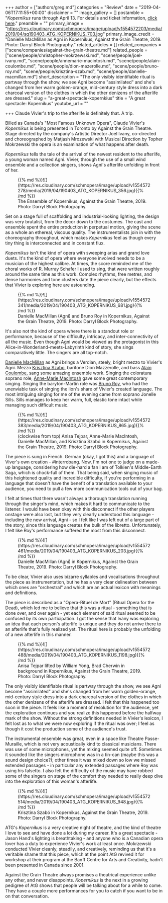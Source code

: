 +++
author = ["authors/greg.md"]
categories = "Review"
date = "2019-04-06T17:11:55+00:00"
disclaimer = ""
image_gallery = []
postamble = "_Kopernikus_ runs through April 13. For details and ticket information, [click here](http://againstthegraintheatre.com/kopernikus-2/)."
preamble = ""
primary_image = "https://res.cloudinary.com/schmopera/image/upload/v1554572203/media/2019/04/sq190403_ATG_KOPERNIKUS_703.jpg"
primary_image_credit = "Danielle MacMillan as Agni in Kopernikus, Against the Grain Theatre, 2019. Photo: Darryl Block Photography."
related_articles = []
related_companies = ["scene/companies/against-the-grain-theatre.md"]
related_people = ["scene/people/christopher-mokrzewski.md", "scene/people/joel-ivany.md", "scene/people/annemarie-macintosh.md", "scene/people/alain-coulombe.md", "scene/people/dion-mazerolle.md", "scene/people/bruno-roy.md", "scene/people/krisztina-szab.md", "scene/people/danielle-macmillan.md"]
short_description = "The only visibly identifiable ritual is partway through the show, we see Agni become \"assimilated\" and she's changed from her warm golden-orange, mid-century style dress into a dark charcoal version of the clothes in which the other denizens of the afterlife are dressed."
slug = "a-great-spectacle-kopernkius"
title = "A great spectacle: Kopernikus"
youtube_url = ""

+++
Claude Vivier's trip to the afterlife is definitely that. A trip.

Billed as Canada's "Most Famous Unknown Opera", Claude Vivier's _Kopernikus_ is being presented in Toronto by Against the Grain Theatre. Stage directed by the company's Artistic Director Joel Ivany, co-directed and choreographed by Matjash Mrozewski with Musical Direction by Topher Mokrzewski the opera is an examination of what happens after death.

_Kopernikus_ tells the tale of the arrival of the newest resident to the afterlife, a young woman named Agni. Vivier, through the use of a small wind ensemble and a collection singers, shows Agni's afterlife unfolding in front of her.

<figure data-type="image">{{% md %}}![](https://res.cloudinary.com/schmopera/image/upload/v1554572278/media/2019/04/190403_ATG_KOPERNIKUS_356.jpg){{% /md %}}

<figcaption>The Ensemble of Kopernikus, Against the Grain Theatre, 2019. Photo: Darryl Block Photography.</figcaption>

</figure>

Set on a stage full of scaffolding and industrial-looking lighting, the design was very brutalist, from the decor down to the costumes. The cast and ensemble spent the entire production in perpetual motion, giving the scene as a whole an ethereal, viscous quality. The instrumentalists join in with the choreography throughout, which makes _Kopernikus_ feel as though every tiny thing is interconnected and in constant flux.

_Kopernikus_ isn't the kind of opera with sweeping arias and grand love duets. It's the kind of opera where everyone involved needs to be a musician of the highest calibre. At times, the score reminded me of the choral works of R. Murray Schafer I used to sing, that were written roughly around the same time as this work. Complex rhythms, free metres, and dense harmonies and tone clusters date the piece clearly, but the effects that Vivier is exploring here are astounding.

<figure data-type="image">{{% md %}}![](https://res.cloudinary.com/schmopera/image/upload/v1554572341/media/2019/04/190403_ATG_KOPERNIKUS_681.jpg){{% /md %}}

<figcaption>Danielle MacMillan (Agni) and Bruno Roy in Kopernikus, Against the Grain Theatre, 2019. Photo: Darryl Block Photography.</figcaption>

</figure>

It's also not the kind of opera where there is a standout role or performance, because of the difficulty, intricacy, and inter-connectivity of all the music. Even though Agni would be viewed as the protagonist in this Alice-in-Wonderland-meets-Labyrinth kind of story, she sings comparatively little. The singers are all top-notch.

[Danielle MacMillan](/scene/people/danielle-macmillan/) as Agni brings a Verdian, steely, bright mezzo to Vivier's Agni. Mezzo [Krisztina Szabo](/scene/people/krisztina-szabo/), baritone Dion Mazzerolle, and bass [Alain Coulombe](/scene/people/alain-coulombe/), sang some amazing ensemble work. Singing the coloratura soprano role, [Anne-Marie MacIntosh](/scene/people/anne-marie-macintosh/) gave some great contemporary singing. Singing the baryton-Martin role was [Bruno Roy](/scene/people/bruno-roy/), who had the unenviable task of singing the lion's share of Vivier's created language. The most intriguing singing for me of the evening came from soprano Jonelle Sills. Sills manages to keep her warm, full, elastic tone intact while managing such difficult music.

<figure data-type="image">{{% md %}}![](https://res.cloudinary.com/schmopera/image/upload/v1554572383/media/2019/04/190403_ATG_KOPERNIKUS_865.jpg){{% /md %}}

<figcaption>(clockwise from top) Anisa Tejpar, Anne-Marie MacIntosh, Danielle MacMillan, and Krisztina Szabó in Kopernikus, Against the Grain Theatre, 2019. Photo: Darryl Block Photography.</figcaption>

</figure>

The piece is sung in French. German (okay, I got this) and a language of Viver's own creation - #interrobang. Now, I'm not one to judge on a made-up language, considering how die-hard a fan I am of Tolkien's Middle-Earth Saga, which is chock-full of them. That being said, when singing music of this heightened quality and incredible difficulty, if you're performing in a language that doesn't have the benefit of a translation available to your audience, you need to pull a few more communication tools out of your bag.

I felt at times that there wasn't always a thorough translation running through the singer's mind, which makes it hard to communicate to the listener. I would have been okay with this disconnect if the other players onstage were also lost, but they very clearly understood this language - including the new arrival, Agni - so I felt like I was left out of a large part of the story, since this language creates the bulk of the libretto. Unfortunately, I felt like Roy's performance suffered the most from this disconnect.

<figure data-type="image">{{% md %}}![](https://res.cloudinary.com/schmopera/image/upload/v1554572461/media/2019/04/190403_ATG_KOPERNIKUS_203.jpg){{% /md %}}

<figcaption>Danielle MacMillan (Agni) in Kopernikus, Against the Grain Theatre, 2019. Photo: Darryl Block Photography.</figcaption>

</figure>

To be clear, Vivier also uses bizarre syllables and vocalisations throughout the piece as instrumentation, but he has a very clear delineation between which ones are "orchestral" and which are an actual lexicon with meanings and definitions.

The piece is described as a "Opera-Rituel de Mort" (Ritual Opera for the Dead), which led me to believe that this was a ritual - something that is done over, and over again - yet each element of said ritual seemed to be confused by its own participation. I got the sense that Ivany was exploring an idea that each person's afterlife is unique and they do not arrive there to an afterlife that's fully realized yet. The ritual here is probably the unfolding of a new afterlife in this manner.

<figure data-type="image">{{% md %}}![](https://res.cloudinary.com/schmopera/image/upload/v1554572488/media/2019/04/190403_ATG_KOPERNIKUS_1198.jpg){{% /md %}}

<figcaption>Anisa Tejpar lifted by William Yong, Brad Cherwin in background in Kopernikus, Against the Grain Theatre, 2019. Photo: Darryl Block Photography.</figcaption>

</figure>

The only visibly identifiable ritual is partway through the show, we see Agni become "assimilated" and she's changed from her warm golden-orange, mid-century style dress into a dark charcoal version of the clothes in which the other denizens of the afterlife are dressed. I felt that this happened too soon in the piece. It feels like a moment of resolution for the audience, yet the exploration continues and you realize this happened before the halfway mark of the show. Without the strong definitions needed in Vivier's lexicon, I felt lost as to what we were now exploring if the ritual was over; I feel as though it cost the production some of the audience's trust.

The instrumental ensemble was great, even in a space like Theatre Passe-Muraille, which is not very acoustically kind to classical musicians. There was use of some microphones, yet the mixing seemed quite off. Sometimes it sounded like the singers microphone was in a tin-can (maybe this was a sound design choice?); other times it was mixed down so low we missed extended passages - in particular any extended passages where Roy was using his falsetto. I also felt the difficulty of the music may have robbed some of the singers on stage of the comfort they needed to really deep dive into the exploration of this woman's afterlife.

<figure data-type="image">{{% md %}}![](https://res.cloudinary.com/schmopera/image/upload/v1554572514/media/2019/04/190403_ATG_KOPERNIKUS_948.jpg){{% /md %}}

<figcaption>Krisztina Szabó in Kopernikus, Against the Grain Theatre, 2019. Photo: Darryl Block Photography.</figcaption>

</figure>

ATG's _Kopernikus_ is a very creative night of theatre, and the kind of theatre I love to see and have done a lot during my career. It's a great spectacle - Jason Hand's lighting is breathtaking - and anyone who is a Canadian opera lover has a duty to experience Vivier's work at least once. Mokrzewski conducted Vivier cleanly, steadily, and creatively, reminding us that it's a veritable shame that this piece, which at the point AtG revived it for workshop at their program at the Banff Centre for Arts and Creativity, hadn't been presented in Canada since 2001.

Against the Grain Theatre always promises a theatrical experience unlike any other, and never disappoints. _Kopernikus_ is the next in a growing pedigree of AtG shows that people will be talking about for a while to come. They have a couple more performances for you to catch if you want to be in on that conversation.